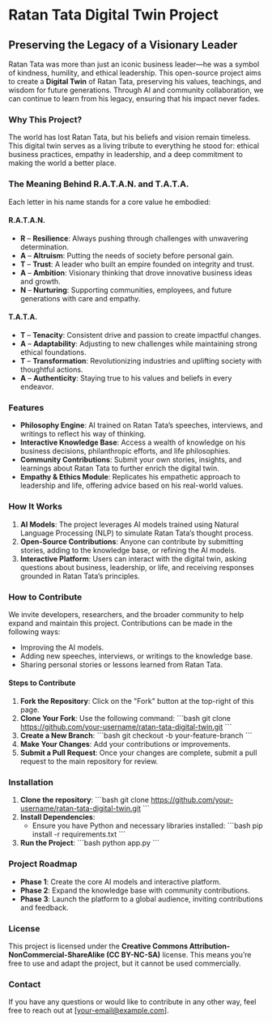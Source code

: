 
# Ratan Tata Digital Twin Project

## Preserving the Legacy of a Visionary Leader

Ratan Tata was more than just an iconic business leader—he was a symbol of kindness, humility, and ethical leadership. This open-source project aims to create a **Digital Twin** of Ratan Tata, preserving his values, teachings, and wisdom for future generations. Through AI and community collaboration, we can continue to learn from his legacy, ensuring that his impact never fades.

### Why This Project?
The world has lost Ratan Tata, but his beliefs and vision remain timeless. This digital twin serves as a living tribute to everything he stood for: ethical business practices, empathy in leadership, and a deep commitment to making the world a better place.

### The Meaning Behind R.A.T.A.N. and T.A.T.A.
Each letter in his name stands for a core value he embodied:

#### **R.A.T.A.N.**
- **R** – **Resilience**: Always pushing through challenges with unwavering determination.
- **A** – **Altruism**: Putting the needs of society before personal gain.
- **T** – **Trust**: A leader who built an empire founded on integrity and trust.
- **A** – **Ambition**: Visionary thinking that drove innovative business ideas and growth.
- **N** – **Nurturing**: Supporting communities, employees, and future generations with care and empathy.

#### **T.A.T.A.**
- **T** – **Tenacity**: Consistent drive and passion to create impactful changes.
- **A** – **Adaptability**: Adjusting to new challenges while maintaining strong ethical foundations.
- **T** – **Transformation**: Revolutionizing industries and uplifting society with thoughtful actions.
- **A** – **Authenticity**: Staying true to his values and beliefs in every endeavor.

### Features
- **Philosophy Engine**: AI trained on Ratan Tata’s speeches, interviews, and writings to reflect his way of thinking.
- **Interactive Knowledge Base**: Access a wealth of knowledge on his business decisions, philanthropic efforts, and life philosophies.
- **Community Contributions**: Submit your own stories, insights, and learnings about Ratan Tata to further enrich the digital twin.
- **Empathy & Ethics Module**: Replicates his empathetic approach to leadership and life, offering advice based on his real-world values.

### How It Works
1. **AI Models**: The project leverages AI models trained using Natural Language Processing (NLP) to simulate Ratan Tata’s thought process.
2. **Open-Source Contributions**: Anyone can contribute by submitting stories, adding to the knowledge base, or refining the AI models.
3. **Interactive Platform**: Users can interact with the digital twin, asking questions about business, leadership, or life, and receiving responses grounded in Ratan Tata’s principles.

### How to Contribute
We invite developers, researchers, and the broader community to help expand and maintain this project. Contributions can be made in the following ways:
- Improving the AI models.
- Adding new speeches, interviews, or writings to the knowledge base.
- Sharing personal stories or lessons learned from Ratan Tata.

#### Steps to Contribute
1. **Fork the Repository**: Click on the "Fork" button at the top-right of this page.
2. **Clone Your Fork**: Use the following command:
   \`\`\`bash
   git clone https://github.com/your-username/ratan-tata-digital-twin.git
   \`\`\`
3. **Create a New Branch**:
   \`\`\`bash
   git checkout -b your-feature-branch
   \`\`\`
4. **Make Your Changes**: Add your contributions or improvements.
5. **Submit a Pull Request**: Once your changes are complete, submit a pull request to the main repository for review.

### Installation

1. **Clone the repository**:
   \`\`\`bash
   git clone https://github.com/your-username/ratan-tata-digital-twin.git
   \`\`\`
2. **Install Dependencies**:
   - Ensure you have Python and necessary libraries installed:
     \`\`\`bash
     pip install -r requirements.txt
     \`\`\`
3. **Run the Project**:
   \`\`\`bash
   python app.py
   \`\`\`

### Project Roadmap
- **Phase 1**: Create the core AI models and interactive platform.
- **Phase 2**: Expand the knowledge base with community contributions.
- **Phase 3**: Launch the platform to a global audience, inviting contributions and feedback.
  
### License
This project is licensed under the **Creative Commons Attribution-NonCommercial-ShareAlike (CC BY-NC-SA)** license. This means you’re free to use and adapt the project, but it cannot be used commercially.

### Contact
If you have any questions or would like to contribute in any other way, feel free to reach out at [your-email@example.com].
